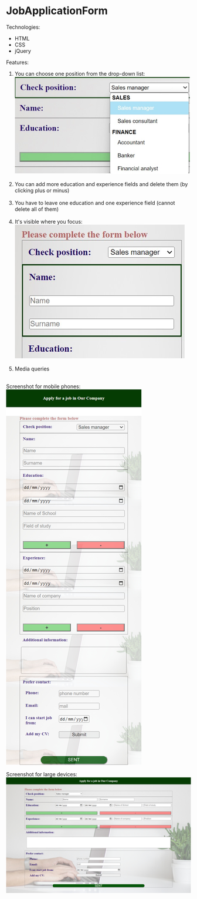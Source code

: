 # JobApplicationForm

Technologies:

- HTML
- CSS
- jQuery

Features:

1. You can choose one position from the drop-down list: <br>
   ![ScreenShot](/images/position.jpg) </br></br>
2. You can add more education and experience fields and delete them (by clicking plus or minus)<br></br>
3. You have to leave one education and one experience field (cannot delete all of them)<br></br>
4. It's visible where you focus:<br>
   ![ScreenShot](/images/focus.jpg)<br></br>
5. Media queries<br></br>

Screenshot for mobile phones:</br>
![ScreenShot](/images/mobilePhone.jpg)<br>

Screenshot for large devices:
![ScreenShot](/images//largeDevice.jpg)

